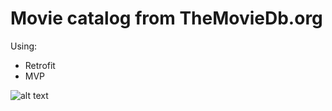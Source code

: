 # Movie catalog from TheMovieDb.org

Using:
* Retrofit
* MVP

![alt text](https://i.imgur.com/UVrILEJ.png)
